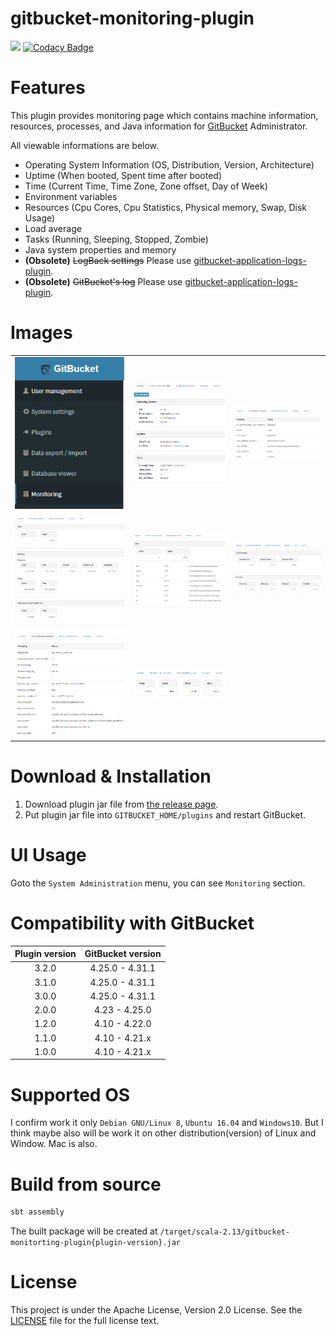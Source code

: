 # gitbucket-monitoring-plugin

[![](https://travis-ci.org/YoshinoriN/gitbucket-monitoring-plugin.svg?branch=master)](https://travis-ci.org/YoshinoriN/gitbucket-monitoring-plugin) [![Codacy Badge](https://api.codacy.com/project/badge/Grade/677a69ed2e5f4137ba35986dbb02995f)](https://www.codacy.com/app/YoshinoriN/gitbucket-monitoring-plugin?utm_source=github.com&amp;utm_medium=referral&amp;utm_content=YoshinoriN/gitbucket-monitoring-plugin&amp;utm_campaign=Badge_Grade)

# Features

This plugin provides monitoring page which contains machine information, resources, processes, and Java information for [GitBucket](//github.com/gitbucket/gitbucket) Administrator.

All viewable informations are below.

* Operating System Information (OS, Distribution, Version, Architecture)
* Uptime (When booted, Spent time after booted)
* Time (Current Time, Time Zone, Zone offset, Day of Week)
* Environment variables
* Resources (Cpu Cores, Cpu Statistics, Physical memory, Swap, Disk Usage)
* Load average
* Tasks (Running, Sleeping, Stopped, Zombie)
* Java system properties and memory
* **(Obsolete)** ~~LogBack settings~~ Please use [gitbucket-application-logs-plugin](https://github.com/YoshinoriN/gitbucket-application-logs-plugin).
* **(Obsolete)** ~~GitBucket's log~~ Please use [gitbucket-application-logs-plugin](https://github.com/YoshinoriN/gitbucket-application-logs-plugin).

# Images

||||
|:-------:|:-------:|:-------:|
|![menu](https://raw.githubusercontent.com/YoshinoriN/gitbucket-monitoring-plugin/master/doc/images/menu.png)|![system](https://raw.githubusercontent.com/YoshinoriN/gitbucket-monitoring-plugin/master/doc/images/system.png)|![envval](https://raw.githubusercontent.com/YoshinoriN/gitbucket-monitoring-plugin/master/doc/images/envval.png)|
|![resources](https://raw.githubusercontent.com/YoshinoriN/gitbucket-monitoring-plugin/master//doc/images/resources.png)|![linux-cpu](https://raw.githubusercontent.com/YoshinoriN/gitbucket-monitoring-plugin/master/doc/images/linux-cpus.png)|![process](https://raw.githubusercontent.com/YoshinoriN/gitbucket-monitoring-plugin/master/doc/images/process.png)|
|![java-p](https://raw.githubusercontent.com/YoshinoriN/gitbucket-monitoring-plugin/master/doc/images/java-p.png)|![java-m](https://raw.githubusercontent.com/YoshinoriN/gitbucket-monitoring-plugin/master/doc/images/java-m.png)||

# Download & Installation

1. Download plugin jar file from [the release page](//github.com/YoshinoriN/gitbucket-monitoring-plugin/releases).
2. Put plugin jar file into `GITBUCKET_HOME/plugins` and restart GitBucket.

# UI Usage

Goto the `System Administration` menu, you can see `Monitoring` section.

# Compatibility with GitBucket

|Plugin version|GitBucket version|
|:-------------:|:-------:|
|3.2.0|4.25.0 - 4.31.1|
|3.1.0|4.25.0 - 4.31.1|
|3.0.0|4.25.0 - 4.31.1|
|2.0.0|4.23 - 4.25.0|
|1.2.0|4.10 - 4.22.0|
|1.1.0|4.10 - 4.21.x|
|1.0.0|4.10 - 4.21.x|

# Supported OS

I confirm work it only `Debian GNU/Linux 8`, `Ubuntu 16.04` and `Windows10`.  But I think maybe also will be work it on other distribution(version) of Linux and Window. Mac is also.

# Build from source

```sh
sbt assembly
```

The built package will be created at `/target/scala-2.13/gitbucket-monitorting-plugin{plugin-version}.jar`

# License

This project is under the Apache License, Version 2.0 License. See the [LICENSE](./LICENSE) file for the full license text.
